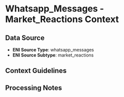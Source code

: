 # Whatsapp_Messages - Market_Reactions Context

## Data Source
- **ENI Source Type**: whatsapp_messages
- **ENI Source Subtype**: market_reactions

## Context Guidelines

<!-- Add your context guidelines here -->

## Processing Notes

<!-- Add any specific processing notes for this data type -->

